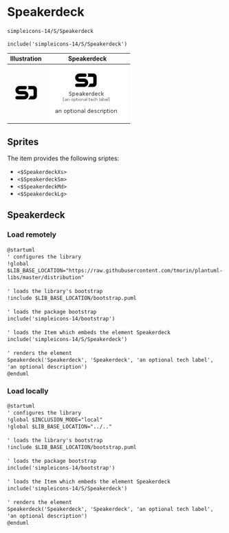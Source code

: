 # Speakerdeck


```text
simpleicons-14/S/Speakerdeck
```

```text
include('simpleicons-14/S/Speakerdeck')
```



| Illustration | Speakerdeck |
| :---: | :---: |
| ![illustration for Illustration](../../simpleicons-14/S/Speakerdeck.png) | ![illustration for Speakerdeck](../../simpleicons-14/S/Speakerdeck.Local.png) |



## Sprites
The item provides the following sriptes:

- `<$SpeakerdeckXs>`
- `<$SpeakerdeckSm>`
- `<$SpeakerdeckMd>`
- `<$SpeakerdeckLg>`





## Speakerdeck

### Load remotely
```plantuml
@startuml
' configures the library
!global $LIB_BASE_LOCATION="https://raw.githubusercontent.com/tmorin/plantuml-libs/master/distribution"

' loads the library's bootstrap
!include $LIB_BASE_LOCATION/bootstrap.puml

' loads the package bootstrap
include('simpleicons-14/bootstrap')

' loads the Item which embeds the element Speakerdeck
include('simpleicons-14/S/Speakerdeck')

' renders the element
Speakerdeck('Speakerdeck', 'Speakerdeck', 'an optional tech label', 'an optional description')
@enduml
```

### Load locally
```plantuml
@startuml
' configures the library
!global $INCLUSION_MODE="local"
!global $LIB_BASE_LOCATION="../.."

' loads the library's bootstrap
!include $LIB_BASE_LOCATION/bootstrap.puml

' loads the package bootstrap
include('simpleicons-14/bootstrap')

' loads the Item which embeds the element Speakerdeck
include('simpleicons-14/S/Speakerdeck')

' renders the element
Speakerdeck('Speakerdeck', 'Speakerdeck', 'an optional tech label', 'an optional description')
@enduml
```

